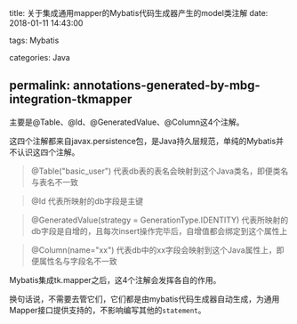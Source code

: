 title: 关于集成通用mapper的Mybatis代码生成器产生的model类注解
date: 2018-01-11 14:43:00

tags: Mybatis

categories: Java

permalink: annotations-generated-by-mbg-integration-tkmapper
---

主要是@Table、@Id、@GeneratedValue、@Column这4个注解。

这四个注解都来自javax.persistence包，是Java持久层规范，单纯的Mybatis并不认识这四个注解。

> @Table("basic_user") 代表db表的表名会映射到这个Java类名，即便类名与表名不一致

> @Id 代表所映射的db字段是主键

> @GeneratedValue(strategy = GenerationType.IDENTITY) 代表所映射的db字段是自增的，且每次insert操作完毕后，自增值都会绑定到这个属性上

> @Column(name="xx") 代表db中的xx字段会映射到这个Java属性上，即便属性名与字段名不一致

Mybatis集成tk.mapper之后，这4个注解会发挥各自的作用。

换句话说，不需要去管它们，它们都是由mybatis代码生成器自动生成，为通用Mapper接口提供支持的，不影响编写其他的`statement`。